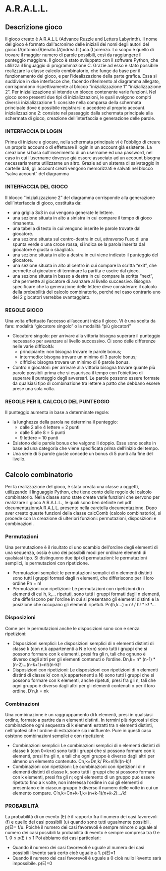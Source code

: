 # A.R.A.L.L.

## Descrizione gioco
Il gioco creato è A.R.A.L.L (Advance Ruzzle and Letters Labyrinth).
Il nome del gioco è formato dall'acronimo delle iniziali dei nomi degli autori del gioco (A)ntonio.(R)enato.(A)ndrea.(L)uca.(L)orenzo. 
Lo scopo è quello di trovare il maggior numero di parole possibili, così da raggiungere il punteggio maggiore. Il gioco è stato sviluppato con il software Python, che utilizza il linguaggio di programmazione C. Grazie ad esso è stato possibile realizzare la classe calcolo combinatorio, che funge da base per il funzionamento del gioco, e per l’idealizzazione della parte grafica. Essa si suddivide in due interfacce che, facendo riferimento al diagramma allegato, corrispondono rispettivamente al blocco “inizializzazione 1” “inizializzazione 2”.
Per inizializzazione si intende un blocco contenente varie funzioni. Nel gioco sono presenti due tipi di inizializzazioni, le quali svolgono compiti diversi:
inizializzazione 1: consiste nella comparsa della schermata principale dove è possibile registrarsi o accedere al proprio account.
inizializzazione 2: consiste nel passaggio dalla schermata principale alla schermata di gioco, creazione dell’interfaccia e generazione delle parole.


### INTERFACCIA DI LOGIN
Prima di iniziare a giocare, nella schermata principale vi è l’obbligo di creare un proprio account o di effettuare il login in un account già esistente. La creazione si basa sull'inserimento di un username ed una password, nel caso in cui l’username dovesse già essere associato ad un account bisogna necessariamente utilizzarne un altro. Grazie ad un sistema di salvataggio in cartelle dati, gli account creati vengono memorizzati e salvati nel blocco “salva account” del diagramma


### INTERFACCIA DEL GIOCO
Il blocco “inizializzazione 2” del diagramma corrisponde alla generazione dell’interfaccia di gioco, costituita da:
* una griglia 3x3 in cui vengono generate le lettere.
* una sezione situata in alto a sinistra in cui compare il tempo di gioco rimanente.
* una tabella di testo in cui vengono inserite le parole trovate dal giocatore.
* una sezione situata sul centro-destra in cui, attraverso l’uso di una spunta verde o una croce rossa, si indica se la parola inserita dal giocatore è giusta o sbagliata.
* una sezione situata in alto a destra in cui viene indicato il punteggio del giocatore.
* una sezione situata in alto al centro in cui compare la scritta “exit”, che permette al giocatore di terminare la partita e uscire dal gioco.
* una sezione situata in basso a destra in cui compare la scritta “next”, che permette al giocatore di avanzare al livello successivo.
Bisogna specificare che la generazione delle lettere deve considerare il calcolo della probabilità del calcolo combinatorio, perché nel caso contrario uno dei 2 giocatori verrebbe svantaggiato.  

 
### REGOLE GIOCO
Una volta effettuato l’accesso all’account inizia il gioco.
Vi è una scelta da fare: modalità “giocatore singolo” o la modalità “più giocatori” 
* Giocatore singolo: per arrivare alla vittoria bisogna superare il punteggio necessario per avanzare al livello successivo. Ci sono delle differenze nelle varie difficoltà:
   * principiante: non bisogna trovare le parole bonus;
   * intermedio: bisogna trovare un minimo di 3 parole bonus;
   * difficile: bisogna trovare un minimo di 6 parole bonus.
* Contro n giocatori: per arrivare alla vittoria bisogna trovare quante più parole possibili prima che si esaurisca il tempo con l’obiettivo di superare il punteggio degli avversari.
Le parole possono essere formate da qualsiasi tipo di combinazione tra lettere a patto che debbano essere prese una sola volta.


### REGOLE PER IL CALCOLO DEL PUNTEGGIO
 Il punteggio aumenta in base a determinate regole: 
* la lunghezza della parola ne determina il punteggio:
   * dalle 2 alle 4 lettere = 2 punti
   * dalle 5 alle 8 = 5 punti
   * 9 lettere = 10 punti
* Esistono delle parole bonus che valgono il doppio. Esse sono scelte in base ad una categoria che viene specificata prima dell’inizio del tempo.
* Una serie di 5 parole giuste concede un bonus di 5 punti alla fine del livello.

## Calcolo combinatorio 
Per la realizzazione del gioco, è stata creata una classe a oggetti, utilizzando il linguaggio Python, che tiene conto delle regole del calcolo combinatorio. Nella classe sono state create varie funzioni che servono per realizzare il gioco A.R.A.L.L., le quali sono ben definite nel pdf documentazioneA.R.A.L.L. presente nella caretella documentazione. Dopo aver creato queste funzioni della classe calcComb (calcolo combinatorio), si procede con la creazione di ulteriori funzioni: permutazioni, disposizioni e combinazioni.


### Permutazioni
Una permutazione è il risultato di uno scambio dell'ordine degli elementi di una sequenza, ossia è uno dei possibili modi per ordinare elementi di qualsiasi tipo. Si distinguono due tipi di permutazioni: le permutazioni semplici, le permutazioni con ripetizione.
* Permutazioni semplici: le permutazioni semplici di n elementi distinti sono tutti i gruppi formati dagli n elementi, che differiscono per il loro ordine Pn = n!
* Permutazioni con ripetizioni: Le permutazioni con ripetizioni di n elementi di cui h, k,... ripetuti, sono tutti i gruppi formati  dagli n elementi, che differiscono per l’ordine in cui si presentano gli elementi distinti e la posizione che occupano gli elementi ripetuti. Pn(h,k…) = n! /  h! * k! *…


### Disposizioni
Come per le permutazioni anche le disposizioni sono con e senza ripetizioni:
* DIsposizioni semplici: Le disposizioni semplici di n elementi distinti di classe k (con n,k appartenenti a N e k≤n) sono tutti i gruppi che si possono formare con k elementi, presi fra gli n, tali che ognuno è diverso dagli altri per gli elementi contenuti o l’ordine. Dn,k= n* (n-1) * (n-2)*...*(n-k+1)=n!/(n-k)!
* Disposizioni con ripetizioni: Le disposizioni con ripetizioni di n elementi distinti di classe k( con n,k appartenenti a N) sono tutti i gruppi che si possono formare con k elementi, anche ripetuti, presi fra gli n, tali che ogni gruppo è diverso dagli altri per gli elementi contenuti o per il loro ordine. D’n,k = nk


### Combinazioni
Una combinazione è un raggruppamento di k elementi, presi in qualsiasi ordine, formato a partire da n elementi distinti. In termini più rigorosi si dice combinazione ogni sequenza di k elementi estratti tra  n elementi distinti, nell'ipotesi che l'ordine di estrazione sia ininfluente. Pure in questi caso esistono combinazioni semplici e con ripetizioni:
* Combinazioni semplici: Le combinazioni semplici di n elementi distinti di classe k (con 0<k≤n) sono tutti i gruppi che si possono formare con k elementi, presi fra gli n, e tali che ogni gruppo è diverso dagli altri per almeno un elemento contenuto. Cn,k=Dn,k/ Pk=n!/k!(n-k)!
* Combinazioni con ripetizioni:  Le combinazioni con ripetizioni di n elementi distinti di classe k, sono tutti i gruppi che si possono formare con k elementi, presi fra gli n; ogni elemento di un gruppo può essere ripetuto fino a k volte, non interessa l’ordine in cui gli elementi si presentano e in ciascun gruppo è diverso il numero delle volte in cui un elemento compare. C’n,k=Cn+k-1,k=(n+k-1)*(n+k-2)*.../k!


### PROBABILITÀ
La probabilità di un evento (E) è il rapporto fra il numero dei casi favorevoli (f) e quello dei casi possibili (u) quando sono tutti ugualmente possibili. p(E)= f/u.
Poiché il numero dei casi favorevoli è sempre minore o uguale al numero dei casi possibili la probabilità di evento è sempre compresa tra 0 e 1.  0 ≤ p(E ) ≤ 1
Poi abbiamo dei casi particolari:
* Quando il numero dei casi favorevoli è uguale al numero dei casi possibili l’evento sarà certo cioè uguale a 1. p(E)=1
* Quando il numero dei casi favorevoli è uguale a 0 cioè nullo l’evento sarà impossibile. p(E)=0
